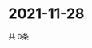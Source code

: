 # 2021-11-28
  共 0条

  <!-- BEGIN -->
  <!-- 最后更新时间Sun Nov 28 2021 20:03:29 GMT+0000 (Coordinated Universal Time) -->
  
  <!-- END -->
  
  